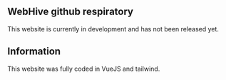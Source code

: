 ## WebHive github respiratory
This website is currently in development and has not been released yet.

## Information
This website was fully coded in VueJS and tailwind.
